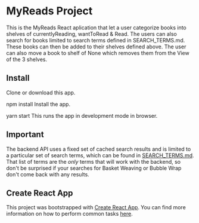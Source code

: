 # MyReads Project
This is the MyReads React aplication that let a user categorize books into shelves of currentlyReading, wantToRead & Read. The users can also search for books limited to search terms defined in SEARCH_TERMS.md. These books can then be added to their shelves defined above. The user can also move a book to shelf of None which removes them from the View of the 3 shelves.

## Install
Clone or download this app.

npm install
Install the app.

yarn start
This runs the app in development mode in browser.


## Important
The backend API uses a fixed set of cached search results and is limited to a particular set of search terms, which can be found in [SEARCH_TERMS.md](SEARCH_TERMS.md). That list of terms are the _only_ terms that will work with the backend, so don't be surprised if your searches for Basket Weaving or Bubble Wrap don't come back with any results.

## Create React App

This project was bootstrapped with [Create React App](https://github.com/facebookincubator/create-react-app). You can find more information on how to perform common tasks [here](https://github.com/facebookincubator/create-react-app/blob/master/packages/react-scripts/template/README.md).
